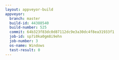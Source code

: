 ```yaml
---
layout: appveyor-build
appveyor:
  branch: master
  build-id: 44388540
  build-number: 525
  commit: 64b323f83dc0d87112dc9e3a30dc4f8ea31933f1
  job-id: sp7i0ka0gm8i9ehn
  job-number: 3
  os-name: Windows
  test-result: 0
---
```

